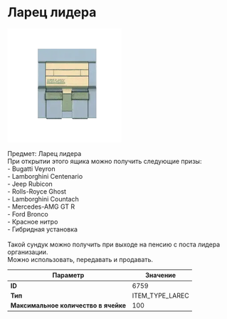 # Ларец лидера

![Item Image](../img/6759.webp?raw=true)

Предмет: Ларец лидера<br>При открытии этого ящика можно получить следующие призы:<br>- Bugatti Veyron<br>- Lamborghini Centenario<br>- Jeep Rubicon<br>- Rolls-Royce Ghost<br>- Lamborghini Countach<br>- Mercedes-AMG GT R<br>- Ford Bronco<br>- Красное нитро<br>- Гибридная установка<br><br>Такой сундук можно получить при выходе на пенсию с поста лидера организации.<br>Можно использовать, передавать и продавать.


| Параметр | Значение |
|----------|----------|
| **ID** | 6759 |
| **Тип** | ITEM_TYPE_LAREC |
| **Максимальное количество в ячейке** | 100 |

